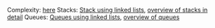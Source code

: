 

Complexity: [here](https://www.hackerearth.com/practice/basic-programming/complexity-analysis/time-and-space-complexity/tutorial/)
Stacks: [Stack using linked lists](https://www.geeksforgeeks.org/implement-a-stack-using-singly-linked-list/), [overview of stacks in detail](https://www.geeksforgeeks.org/stack-data-structure/#intro)
Queues: [Queues using linked lists](https://www.geeksforgeeks.org/queue-linked-list-implementation/), [overview of queues](https://www.geeksforgeeks.org/queue-data-structure/)
